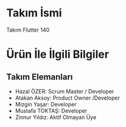 # **Takım İsmi**

Takım Flutter 140

# Ürün İle İlgili Bilgiler

## Takım Elemanları
- Hazal ÖZER: Scrum Master / Developer
- Atakan Aksoy:  Product Owner /Developer
- Mizgin Yaşar: Developer
- Mustafa TOKTAŞ: Developer
- Zinnur Yıldız: Aktif Olmayan Üye
